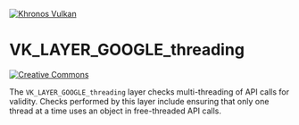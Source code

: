 <!-- markdownlint-disable MD041 -->
[![Khronos Vulkan][1]][2]

[1]: https://vulkan.lunarg.com/img/Vulkan_100px_Dec16.png "https://www.khronos.org/vulkan/"
[2]: https://www.khronos.org/vulkan/

# VK\_LAYER\_GOOGLE\_threading
[![Creative Commons][3]][4]

[3]: https://i.creativecommons.org/l/by-nd/4.0/88x31.png "Creative Commons License"
[4]: https://creativecommons.org/licenses/by-nd/4.0/

The `VK_LAYER_GOOGLE_threading` layer checks multi-threading of API calls for validity.  Checks performed by this layer include ensuring that only one thread at a time uses an object in free-threaded API calls.
